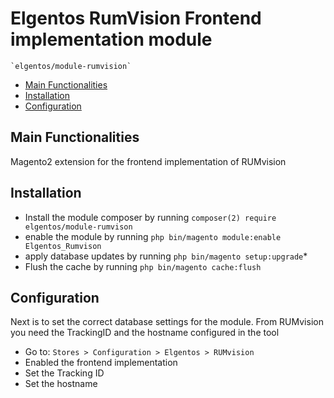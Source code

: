 # Elgentos RumVision Frontend implementation module

    `elgentos/module-rumvision`

 - [Main Functionalities](#markdown-header-main-functionalities)
 - [Installation](#markdown-header-installation)
 - [Configuration](#markdown-header-configuration)


## Main Functionalities
Magento2 extension for the frontend implementation of RUMvision

## Installation
 - Install the module composer by running `composer(2) require elgentos/module-rumvison`
 - enable the module by running `php bin/magento module:enable Elgentos_Rumvison`
 - apply database updates by running `php bin/magento setup:upgrade`\*
 - Flush the cache by running `php bin/magento cache:flush`

## Configuration
Next is to set the correct database settings for the module. From RUMvision you need the TrackingID and the hostname configured in the tool

- Go to: `Stores > Configuration > Elgentos > RUMvision`
- Enabled the frontend implementation
- Set the Tracking ID
- Set the hostname
